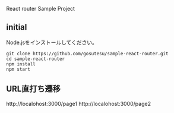 React router Sample Project

## initial
Node.jsをインストールしてください。

`git clone https://github.com/gosutesu/sample-react-router.git`  
`cd sample-react-router`  
`npm install`  
`npm start`  

## URL直打ち遷移
http://localohost:3000/page1
http://localohost:3000/page2
